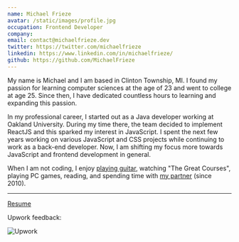 ```yaml
---
name: Michael Frieze
avatar: /static/images/profile.jpg
occupation: Frontend Developer
company:
email: contact@michaelfrieze.dev
twitter: https://twitter.com/michaelfrieze
linkedin: https://www.linkedin.com/in/michaelfrieze/
github: https://github.com/MichaelFrieze
---
```


​​My name is Michael and I am based in Clinton Township, MI. I found my passion for learning computer sciences at the age of 23 and went to college at age 25. Since then, I have dedicated countless hours to learning and expanding this passion.

​​In my professional career, I started out as a Java developer working at Oakland University. During my time there, the team decided to implement ReactJS and this sparked my interest in JavaScript. I spent the next few years working on various JavaScript and CSS projects while continuing to work as a back-end developer. Now, I am shifting my focus more towards JavaScript and frontend development in general.

​​When I am not coding, I enjoy [playing guitar](https://soundcloud.com/mikefrieze88/something-i-made-in-2016), watching "The Great Courses", playing PC games, reading, and spending time with [my partner](https://kaylafoister.weebly.com/) (since 2010).

---

[Resume](https://drive.google.com/file/d/1frLY2ebxKNMudDrk0vBPu9eqaUhs6ONL/view?usp=sharing)

Upwork feedback:

![Upwork](/static/images/upwork-reviews.png)
